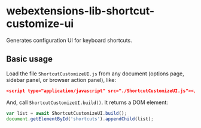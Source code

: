 # webextensions-lib-shortcut-customize-ui

Generates configuration UI for keyboard shortcuts.

## Basic usage

Load the file `ShortcutCustomizeUI.js` from any document (options page, sidebar panel, or browser action panel), like:

```json
<script type="application/javascript" src="./ShortcutCustomizeUI.js"></script>
```

And, call `ShortcutCustomizeUI.build()`. It returns a DOM element:

```javascript
var list = await ShortcutCustomizeUI.build();
document.getElementById('shortcuts').appendChild(list);
```
